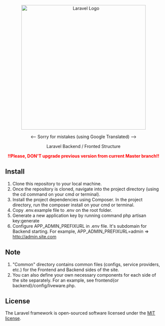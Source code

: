 <p align="center"><a href="https://laravel.com" target="_blank"><img src="https://raw.githubusercontent.com/laravel/art/master/logo-lockup/5%20SVG/2%20CMYK/1%20Full%20Color/laravel-logolockup-cmyk-red.svg" width="400" alt="Laravel Logo"></a></p>

<p align="center">
<-- Sorry for mistakes (using Google Translated) -->
</p>

<p align="center">
Laravel Backend / Fronted Structure
</p>

<p align="center" style="font-weight: bold; color:red;"> !!Please, DON'T upgrade previous version from current Master branch!!</p>

## Install

1. Clone this repository to your local machine.
2. Once the repository is cloned, navigate into the project directory (using the cd command on your cmd or terminal).
3. Install the project dependencies using Composer. In the project directory, run the composer install on your cmd or terminal.
4. Copy .env.example file to .env on the root folder.
5. Generate a new application key by running command php artisan key:generate
6. Configure APP_ADMIN_PREFIXURL in .env file. It's subdomain for Backend starting. For example, APP_ADMIN_PREFIXURL=admin => http://admin.site.com

## Note
1. "Common" directory contains common files (configs, service providers, etc.) for the Frontend and Backend sides of the site.
2. You can also define your own necessary components for each side of the site separately. For an example, see frontend{or backend}/config/liveware.php.

## License

The Laravel framework is open-sourced software licensed under the [MIT license](https://opensource.org/licenses/MIT).
